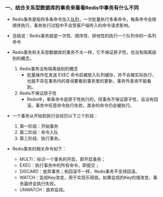 ### 一、结合关系型数据库的事务来看看Redis中事务有什么不同

- Redis事务是指将多条命令加入[队列](https://so.csdn.net/so/search?q=队列&spm=1001.2101.3001.7020)，一次批量执行多条命令，每条命令会按顺序执行，事务执行过程中不会受客户端传入的命令请求影响。

- 总结说：Redis事务就是一次性、顺序性、排他性的执行一个队列中的一系列命令
- Redis事务和关系型数据库的事务不太一样，它不保证原子性，也没有隔离级别的概念。
  1. Redis事务没有隔离级别的概念
     - 批量操作在发送 EXEC 命令前被放入队列缓存，并不会被实际执行，也就不存在事务内的查询要看到事务里的更新，事务外查询不能看到。
  2. Redis不保证原子性
     - Redis中，单条命令是原子性执行的，但事务不保证原子性，且没有回滚。事务中任意命令执行失败，其余的命令仍会被执行。
- 一个事务从开始到执行会经历以下三个阶段：
  1. 第一阶段：开始事务
  2. 第二阶段：命令入队
  3. 第三阶段、执行事务。
- Redis事务的相关命令如下：
  - MULTI：标识一个事务的开启，即开启事务；
  - EXEC：执行事务中的所有命令，即提交；
  - DISCARD：放弃事务；和回滚不一样，Redis事务不支持回滚。
  - WATCH：监视Key改变，用于实现乐观锁。如果监视的Key的值改变，事务最终会执行失败。
  - UNWATCH：放弃监视。